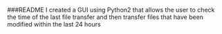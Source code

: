 ###README
I created a GUI using Python2 that allows the user to check the time of the last file transfer and then transfer files that have been modified within the last 24 hours

